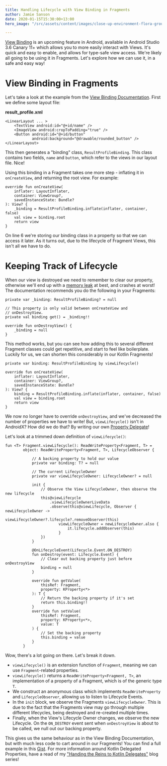 ```yaml
---
title: Handling Lifecycle with View Binding in Fragments
author: Jamie Sanson
date: 2020-01-15T15:30:00+13:00
hero_image: "/src/assets/content/images/close-up-environment-flora-ground-1151418.jpg"

---
```

[View Binding](https://developer.android.com/topic/libraries/view-binding "View Binding Documentation") is an upcoming feature in Android, available in Android Studio 3.6 Canary 11+ which allows you to more easily interact with Views. It's quick and easy to enable, and allows for type-safe view access. We're likely all going to be using it in Fragments. Let's explore how we can use it, in a safe and easy way!

# View Binding in Fragments

Let's take a look at the example from the [View Binding Documentation](https://developer.android.com/topic/libraries/view-binding#usage). First we define some layout file:

**result_profile.xml**

    <LinearLayout ... >   
        <TextView android:id="@+id/name" />    
        <ImageView android:cropToPadding="true" />    
        <Button android:id="@+id/button"        
                android:background="@drawable/rounded_button" />
    </LinearLayout>

This then generates a "binding" class, `ResultProfileBinding`. This class contains two fields, `name` and `button`, which refer to the views in our layout file. Nice!

Using this binding in a Fragment takes one more step - inflating it in `onCreateView`, and returning the root view. For example:

    override fun onCreateView(
        inflater: LayoutInflater,
        container: ViewGroup?,
        savedInstanceState: Bundle?
    ): View? {
        _binding = ResultProfileBinding.inflate(inflater, container, false)
        val view = binding.root
        return view
    }

On line 6 we're storing our binding class in a property so that we can access it later. As it turns out, due to the lifecycle of Fragment Views, this isn't all we have to do.

# Keeping Track of Lifecycle

When our view is destroyed we need to remember to clear our property, otherwise we'll end up with a [memory leak](https://en.wikipedia.org/wiki/Memory_leak) at best, and crashes at worst! The documentation recommends you do the following in your Fragments:

    private var _binding: ResultProfileBinding? = null
    
    // This property is only valid between onCreateView and
    // onDestroyView.
    private val binding get() = _binding!!
    
    override fun onDestroyView() {
        _binding = null
    }

This method works, but you can see how adding this to several different Fragment classes could get repetitive, and start to feel like boilerplate. Luckily for us, we can shorten this considerably in our Kotlin Fragments!

    private var binding: ResultProfileBinding by viewLifecycle()
    
    override fun onCreateView(
        inflater: LayoutInflater,
        container: ViewGroup?,
        savedInstanceState: Bundle?
    ): View? {
        binding = ResultProfileBinding.inflate(inflater, container, false)
        val view = binding.root
        return view
    }

We now no longer have to override `onDestroyView`, and we've decreased the number of properties we have to write! But, `viewLifecycle()` isn't in AndroidX? How did we do that? By writing our own [Property Delegate](https://jamie.sanson.dev/blog/handing-the-reins-to-kotlin-delegates-part-1-what-and-why/)!

Let's look at a trimmed down definition of `viewLifecycle()`:

    fun <T> Fragment.viewLifecycle(): ReadWriteProperty<Fragment, T> =
            object: ReadWriteProperty<Fragment, T>, LifecycleObserver {
    
                // A backing property to hold our value
                private var binding: T? = null
                
                // The current LifecycleOwner
                private var viewLifecycleOwner: LifecycleOwner? = null
                
                init {
                    // Observe the View LifecycleOwner, then observe the new lifecycle
                    this@viewLifecycle
                        .viewLifecycleOwnerLiveData
                        .observe(this@viewLifecycle, Observer { newLifecycleOwner -> 
                            viewLifecycleOwner?.lifecycle?.removeObserver(this)
                            viewLifecycleOwner = newLifecycleOwner.also { 
                                it.lifecycle.addObserver(this)
                            }
                    })
                }
                
                @OnLifecycleEvent(Lifecycle.Event.ON_DESTROY)
                fun onDestroy(event: Lifecycle.Event) {
                    // Clear out backing property just before onDestroyView
                    binding = null
                }
                
                override fun getValue(
                    thisRef: Fragment,
                    property: KProperty<*>
                ): T {
                    // Return the backing property if it's set
                    return this.binding!!
                }
                override fun setValue(
                    thisRef: Fragment,
                    property: KProperty<*>,
                    value: T
                ) {
                    // Set the backing property
                    this.binding = value
                }
            }

Wow, there's a lot going on there. Let's break it down.

* `viewLifecycle()` is an extension function of `Fragment`, meaning we can use `Fragment`-related properties.
* `viewLifecycle()` returns a `ReadWriteProperty<Fragment, T>`, an implementation of a property of a Fragment, which is of the generic type `T`.
* We construct an anonymous class which implements `ReadWriteProperty` and `LifecycleObserver`, allowing us to listen to Lifecycle Events.
* In the `init` block, we observe the Fragments `viewLifecycleOwner`. This is due to the fact that the Fragments view may go through multiple different lifecycles, being destroyed and re-created multiple times.
* Finally, when the View's Lifecycle Owner changes, we observe the new Lifecycle. On the `ON_DESTROY` event sent when `onDestroyView` is about to be called, we null out our backing property.

This gives us the same behaviour as in the View Binding Documentation, but with much less code to cart around in our Fragments! You can find a full example in this [Gist](https://gist.github.com/jamiesanson/d1a3ed0910cd605e928572ce245bafc4). For more information around Kotlin Delegated Properties, have a read of my ["Handing the Reins to Kotlin Delegates"]() blog series!